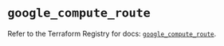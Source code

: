 # `google_compute_route`

Refer to the Terraform Registry for docs: [`google_compute_route`](https://registry.terraform.io/providers/hashicorp/google-beta/5.30.0/docs/resources/google_compute_route).
